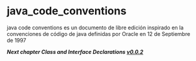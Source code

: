 # java_code_conventions
java code conventions es un documento de libre edición inspirado en la convenciones de código de java definidas por Oracle en 12 de Septiembre de 1997

***Next chapter Class and Interface Declarations [v0.0.2](https://github.com/Zelechos/java_code_conventions/issues/1)***

